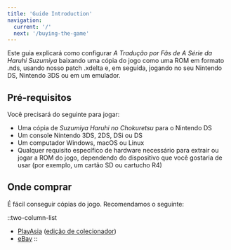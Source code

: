 ```yaml
---
title: 'Guide Introduction'
navigation:
  current: '/'
  next: '/buying-the-game'
---
```


Este guia explicará como configurar *A Tradução por Fãs de A Série da Haruhi Suzumiya* baixando uma cópia do jogo como uma ROM em formato .nds, usando nosso patch .xdelta e, em seguida, jogando no seu Nintendo DS, Nintendo 3DS ou em um emulador.

## Pré-requisitos
Você precisará do seguinte para jogar:

* Uma cópia de *Suzumiya Haruhi no Chokuretsu* para o Nintendo DS
* Um console Nintendo 3DS, 2DS, DSi ou DS
* Um computador Windows, macOS ou Linux
* Qualquer requisito específico de hardware necessário para extrair ou jogar a ROM do jogo, dependendo do dispositivo que você gostaria de usar (por exemplo, um cartão SD ou cartucho R4)

## Onde comprar
É fácil conseguir cópias do jogo. Recomendamos o seguinte:

::two-column-list
* [PlayAsia](https://www.play-asia.com/suzumiya-haruhi-no-chokuretsu/13/70337q) ([edição de colecionador](https://www.play-asia.com/suzumiya-haruhi-no-chokuretsu-chou-sos-dandanin-collection/13/70337s))
* [eBay](https://www.ebay.com/sch?&_nkw=Suzumiya+Haruhi+no+Chokuretsu)
::